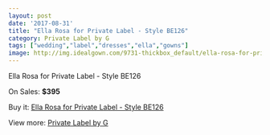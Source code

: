 ```yaml
---
layout: post
date: '2017-08-31'
title: "Ella Rosa for Private Label - Style BE126"
category: Private Label by G
tags: ["wedding","label","dresses","ella","gowns"]
image: http://img.idealgown.com/9731-thickbox_default/ella-rosa-for-private-label-style-be126.jpg
---
```

Ella Rosa for Private Label - Style BE126

On Sales: **$395**
<a href="https://www.idealgown.com/en/private-label-by-g/4021-ella-rosa-for-private-label-style-be126.html"><amp-img layout="responsive" width="600" height="600" src="//img.idealgown.com/9731-thickbox_default/ella-rosa-for-private-label-style-be126.jpg" alt="Ella Rosa for Private Label - Style BE126 0" /></a>
<a href="https://www.idealgown.com/en/private-label-by-g/4021-ella-rosa-for-private-label-style-be126.html"><amp-img layout="responsive" width="600" height="600" src="//img.idealgown.com/9732-thickbox_default/ella-rosa-for-private-label-style-be126.jpg" alt="Ella Rosa for Private Label - Style BE126 1" /></a>

Buy it: [Ella Rosa for Private Label - Style BE126](https://www.idealgown.com/en/private-label-by-g/4021-ella-rosa-for-private-label-style-be126.html "Ella Rosa for Private Label - Style BE126")

View more: [Private Label by G](https://www.idealgown.com/en/46-private-label-by-g "Private Label by G")